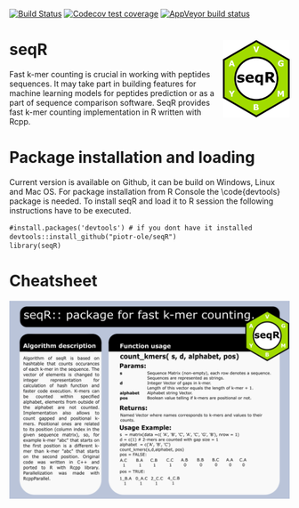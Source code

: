 [![Build Status](https://travis-ci.org/piotr-ole/seqR.svg?branch=master)](https://travis-ci.org/piotr-ole/seqR)
[![Codecov test coverage](https://codecov.io/gh/piotr-ole/seqR/branch/master/graph/badge.svg)](https://codecov.io/gh/piotr-ole/seqR?branch=master)
[![AppVeyor build status](https://ci.appveyor.com/api/projects/status/github/piotr-ole/seqR?branch=master&svg=true)](https://ci.appveyor.com/project/piotr-ole/seqR)
# seqR <img src = "man/images/logo.png" align = "right" width="120"/>

Fast k-mer counting is crucial in working with peptides sequences. It may take part in building features for machine learning models for peptides prediction or as a part of sequence comparison software. SeqR provides fast k-mer counting implementation in R written with Rcpp.

# Package installation and loading

Current version is available on Github, it can be build on Windows, Linux and Mac OS. For package installation from R Console the \code{devtools} package is needed. To install seqR and load it to R session the following instructions have to be executed.

```{r setup, eval=FALSE}
#install.packages('devtools') # if you dont have it installed
devtools::install_github("piotr-ole/seqR")
library(seqR)
```

# Cheatsheet
<img src = "cheatsheet/cheatsheet.png" align = "center" width="700"/>


